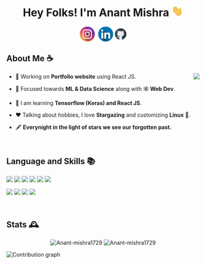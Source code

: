 <h1 align = "center">Hey Folks! I'm Anant Mishra <img src = "static/wave.gif" alt = "" width = "30"/> 
</h1>
<div align ="center">
<a  href="https://instagram.com/anantmishra58" target="blank"><img align="center" src="static/instagram.png" alt="anantmishra58" height="40" width="40" /></a>&nbsp;
<a href="https://www.linkedin.com/in/anant-mishra-886912212" target="blank"><img align="center" src="static/linkedin.png" alt="amishra1729" height="40" width="40" /></a>
<a href="https://github.com/Anant-mishra1729" target="blank"><img align="center" src="static/github.png" alt="amishra1729" height="30" width="30" /></a>
<!-- <img src = "https://komarev.com/ghpvc/?username=Anant-mishra1729&color=blueviolet" align = "right" height = 25>  -->
</div>


<h2> About Me ☕</h2>
<img src = https://media4.giphy.com/media/XcYbXTGzjGCrc87cIG/giphy.gif?cid=ecf05e47zz06ncoh2gqxwjashdt6a27jfqjh6zp40j6rps07&rid=giphy.gif&ct=s" align = "right" height =300/>


- 👷 Working on **Portfolio website** using React JS. 

- 🌱 Focused towards **ML & Data Science** along with 🕸️ **Web Dev**.

- 📖 I am learning **Tensorflow (Keras) and React JS**.

- ❤️ Talking about hobbies, I love **Stargazing** and customizing **Linux** :penguin:.

- 🖋️ **Everynight in the light of stars we see our forgotten past.**


<br/>
<h2>Language and Skills 📚</h2>

![](https://img.shields.io/badge/OS-Zorin-informational?style=flat&logo=Zorin&logoColor=white&color=519a90)
![](https://img.shields.io/badge/Code-C++-informational?style=flat&logo=c%2B%2B&logoColor=white&color=519a90)
![](https://img.shields.io/badge/Code-Python-informational?style=flat&logo=python&logoColor=white&color=519a90)
![](https://img.shields.io/badge/Code-Javascript-informational?style=flat&logo=javascript&logoColor=white&color=519a90)
![](https://img.shields.io/badge/Web-HTML5-informational?style=flat&logo=html5&logoColor=white&color=519a90)
![](https://img.shields.io/badge/Web-CSS3-informational?style=flat&logo=css3&logoColor=white&color=519a90)

![](https://img.shields.io/badge/Web-React-informational?style=flat&logo=react&logoColor=white&color=519a90)
![](https://img.shields.io/badge/Database-MongoDB-informational?style=flat&logo=mongodb&logoColor=white&color=519a90)
![](https://img.shields.io/badge/ML/DL-SkLearn-informational?style=flat&logo=scikit-learn&logoColor=white&color=519a90)
![](https://img.shields.io/badge/ML/DL-Tensorflow-informational?style=flat&logo=tensorflow&logoColor=white&color=519a90)

<br/>
<h2> Stats 🕰️</h2>
<p align = "center">
<img src="https://github-readme-stats.vercel.app/api?username=Anant-mishra1729&show_icons=true&theme=tokyonight&hide_border=true" alt="Anant-mishra1729" width = "49%"/>
<img src="https://github-readme-streak-stats.herokuapp.com?user=Anant-mishra1729&theme=tokyonight&hide_border=true&date_format=M%20j%5B%2C%20Y%5D" alt="Anant-mishra1729" width = "49%"/>
</p>

<img src = "https://activity-graph.herokuapp.com/graph?username=Anant-mishra1729&bg_color=1a1b27&color=628fdb&line=60b4a6&point=ffffff&custom_title=Contribution%20Timeline&hide_border=true&radius=16&area=true&area_color=60b4a6" alt = "Contribution graph"/>


<!--  Credits -->
<!--  Icons -->
<!--  <a href="https://www.flaticon.com/free-icons/instagram" title="instagram icons">Instagram icons created by Freepik - Flaticon</a> -->
<!--  <a href="https://www.flaticon.com/free-icons/github" title="instagram icons">Instagram icons created by Freepik - Flaticon</a> -->
<!--  <a href="https://www.flaticon.com/free-icons/linkedln" title="instagram icons">Instagram icons created by Freepik - Flaticon</a> -->
